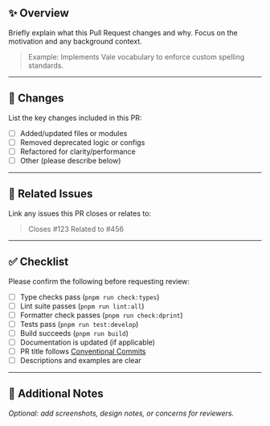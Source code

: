 ## ✨ Overview

Briefly explain what this Pull Request changes and why.
Focus on the motivation and any background context.

> Example:
> Implements Vale vocabulary to enforce custom spelling standards.

---

## 🔧 Changes

List the key changes included in this PR:

- [ ] Added/updated files or modules
- [ ] Removed deprecated logic or configs
- [ ] Refactored for clarity/performance
- [ ] Other (please describe below)

---

## 📂 Related Issues

Link any issues this PR closes or relates to:

> Closes #123
> Related to #456

---

## ✅ Checklist

Please confirm the following before requesting review:

- [ ] Type checks pass (`pnpm run check:types`)
- [ ] Lint suite passes (`pnpm run lint:all`)
- [ ] Formatter check passes (`pnpm run check:dprint`)
- [ ] Tests pass (`pnpm run test:develop`)
- [ ] Build succeeds (`pnpm run build`)
- [ ] Documentation is updated (if applicable)
- [ ] PR title follows [Conventional Commits](https://www.conventionalcommits.org/)
- [ ] Descriptions and examples are clear

---

## 💬 Additional Notes

*Optional: add screenshots, design notes, or concerns for reviewers.*
